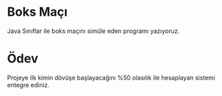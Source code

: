 # Boks Maçı
Java Sınıflar ile boks maçını simüle eden programı yazıyoruz.

# Ödev
Projeye ilk kimin dövüşe başlayacağını %50 olasılık ile hesaplayan sistemi entegre ediniz.